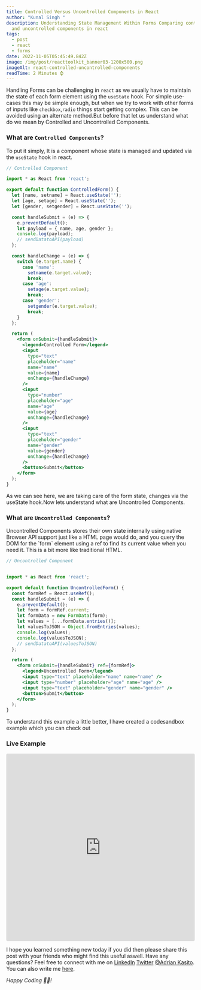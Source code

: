 ```yaml
---
title: Controlled Versus Uncontrolled Components in React
author: "Kunal Singh "
description: Understanding State Management Within Forms Comparing controlled
  and uncontrolled components in react
tags:
  - post
  - react
  - forms
date: 2022-11-05T05:45:49.842Z
image: /img/post/reacttoolkit_banner03-1200x500.png
imageAlt: react-controlled-uncontrolled-components
readTime: 2 Minutes ⌚
---
```

H﻿andling Forms can be challenging in `react` as we usually have to maintain the state of each form element using the `useState` hook. For simple use-cases this may be simple enough, but when we try to work with other forms of inputs like `checkbox`,`radio` things start getting complex. This can be avoided using an alternate method.But before that let us understand what do we mean by Controlled and Uncontrolled Components.

### What are `Controlled Components`?

T﻿o put it simply, It is a component whose state is managed and updated via the `useState` hook in react.

```jsx
// Controlled Component 

import * as React from 'react';

export default function ControlledForm() {
  let [name, setname] = React.useState('');
  let [age, setage] = React.useState('');
  let [gender, setgender] = React.useState('');

  const handleSubmit = (e) => {
    e.preventDefault();
    let payload = { name, age, gender };
    console.log(payload);
    // sendDatatoAPI(payload)
  };

  const handleChange = (e) => {
    switch (e.target.name) {
      case 'name':
        setname(e.target.value);
        break;
      case 'age':
        setage(e.target.value);
        break;
      case 'gender':
        setgender(e.target.value);
        break;
    }
  };

  return (
    <form onSubmit={handleSubmit}>
      <legend>Controlled Form</legend>
      <input
        type="text"
        placeholder="name"
        name="name"
        value={name}
        onChange={handleChange}
      />
      <input
        type="number"
        placeholder="age"
        name="age"
        value={age}
        onChange={handleChange}
      />
      <input
        type="text"
        placeholder="gender"
        name="gender"
        value={gender}
        onChange={handleChange}
      />
      <button>Submit</button>
    </form>
  );
}
```

A﻿s we can see here, we are taking care of the form state, changes via the useState hook.Now lets understand what are Uncontrolled Components.

### What are `Uncontrolled Components`?

Uncontrolled Components stores their own state internally using native Browser API support just like a HTML page would do, and you query the DOM for the \`form\` element using a ref to find its current value when you need it. This is a bit more like traditional HTML.

```jsx
// Uncontrolled Component 


import * as React from 'react';

export default function UncontrolledForm() {
  const formRef = React.useRef();
  const handleSubmit = (e) => {
    e.preventDefault();
    let form = formRef.current;
    let formData = new FormData(form);
    let values = [...formData.entries()];
    let valuesToJSON = Object.fromEntries(values);
    console.log(values);
    console.log(valuesToJSON);
    // sendDatatoAPI(valuesToJSON)
  };

  return (
    <form onSubmit={handleSubmit} ref={formRef}>
      <legend>Uncontrolled Form</legend>
      <input type="text" placeholder="name" name="name" />
      <input type="number" placeholder="age" name="age" />
      <input type="text" placeholder="gender" name="gender" />
      <button>Submit</button>
    </form>
  );
}
```

To understand this example a little better, I have created a codesandbox example which you can check out



### L﻿ive Example 


<iframe src="https://stackblitz.com/edit/react-ts-k3ioh6?embed=1"
     style="width:100%; height:500px; border:0; border-radius: 4px; overflow:hidden;"
   ></iframe>



I hope you learned something new today if you did then please share this post with your friends who might find this useful aswell. Have any questions? Feel free to connect with me on     <a href="//linkedin.com/in/Adrian Kasito" target="_blank">LinkedIn</a> <a href="//twitter.com/Adrian Kasito" target="_blank">Twitter</a>  <a href="/" target="_blank">@Adrian Kasito</a>. You can also write me <a href="/#contact" target="_blank">here</a>.

*Happy Coding 👩‍💻!*